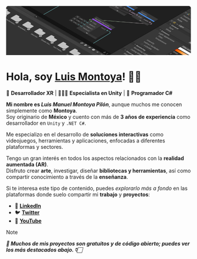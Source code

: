 <img src="Background.png">

<h1>Hola, soy <a href="https://www.linkedin.com/in/montoyapl" target="_blank" rel="noopener noreferrer">Luis Montoya</a>! 👋🏻</h1>

<p>
  🥽 <strong>Desarrollador XR</strong> | 🧑🏻‍💻 <strong>Especialista en Unity</strong> | 🐛 <strong>Programador C#</strong>
</p>

**Mi nombre es _Luis Manuel Montoya Pilón_**, aunque muchos me conocen simplemente como **Montoya**.  
Soy originario de **México** y cuento con más de **3 años de experiencia** como desarrollador en `Unity` y `.NET C#`.

Me especializo en el desarrollo de **soluciones interactivas** como videojuegos, herramientas y aplicaciones, enfocadas a diferentes plataformas y sectores.

Tengo un gran interés en todos los aspectos relacionados con la **realidad aumentada (AR)**.  
Disfruto crear **arte**, investigar, diseñar **bibliotecas y herramientas**, así como compartir conocimiento a través de la **enseñanza**.

Si te interesa este tipo de contenido, puedes *explorarlo más a fondo* en las plataformas donde suelo compartir mi **trabajo** y **proyectos**:
- 🔗 [**LinkedIn**](www.linkedin.com/in/montoyapl)
- 🐦 [**Twitter**](https://twitter.com/tu_usuario)
- 🎥 [**YouTube**](https://youtube.com/@montoya_pl?si=TEgiAHcjoXGYxF9r)

> [!NOTE]
> ***🎉 Muchos de mis proyectos son gratuitos y de código abierto; puedes ver los más destacados abajo. 👇🏻***
